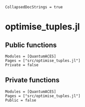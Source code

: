 ```@meta
CollapsedDocStrings = true
```

# optimise_tuples.jl

## Public functions

```@autodocs; canonical=false
Modules = [QuantumACES]
Pages = ["src/optimise_tuples.jl"]
Private = false
```

## Private functions

```@autodocs
Modules = [QuantumACES]
Pages = ["src/optimise_tuples.jl"]
Public = false
```
